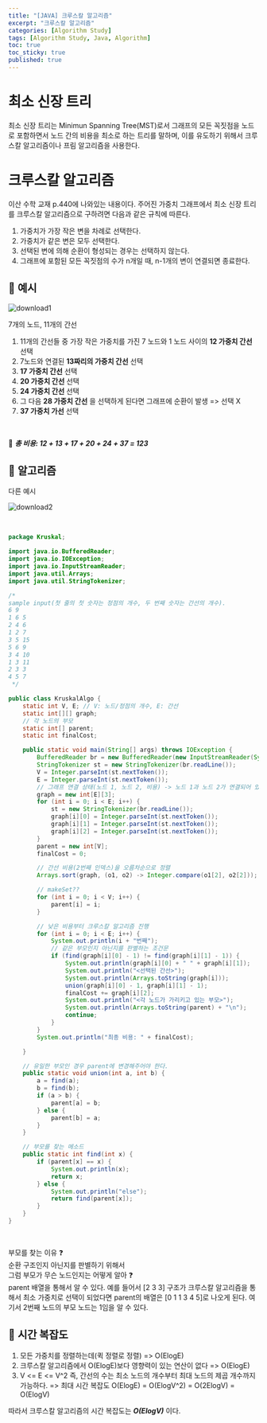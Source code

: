 ```yaml
---
title: "[JAVA] 크루스칼 알고리즘"
excerpt: "크루스칼 알고리즘"
categories: [Algorithm Study]
tags: [Algorithm Study, Java, Algorithm]
toc: true
toc_sticky: true
published: true
---
```


# 최소 신장 트리

최소 신장 트리는 Minimun Spanning Tree(MST)로서 그래프의 모든 꼭짓점을 노드로 포함하면서 노드 간의 비용을 최소로 하는 트리를 말하며, 이를 유도하기 위해서 크루스칼 알고리즘이나 프림 알고리즘을 사용한다.

# 크루스칼 알고리즘

이산 수학 교재 p.440에 나와있는 내용이다. 주어진 가중치 그래프에서 최소 신장 트리를 크루스칼 알고리즘으로 구하려면 다음과 같은 규칙에 따른다.
<br>

1. 가중치가 가장 작은 변을 차례로 선택한다.
2. 가중치가 같은 변은 모두 선택한다.
3. 선택된 변에 의해 순환이 형성되는 경우는 선택하지 않는다.
4. 그래프에 포함된 모든 꼭짓점의 수가 n개일 때, n-1개의 변이 연결되면 종료한다.
   <br>

## 📍 예시

![download1](https://user-images.githubusercontent.com/96654391/175553908-b36958ce-5974-424b-ba6c-e30be484ae5c.png) <br>

7개의 노드, 11개의 간선 <br>

1. 11개의 간선들 중 가장 작은 가중치를 가진 7 노드와 1 노드 사이의 **12 가중치 간선** 선택
2. 7노드와 연결된 **13짜리의 가중치 간선** 선택
3. **17 가중치 간선** 선택
4. **20 가중치 간선** 선택
5. **24 가중치 간선** 선택
6. 그 다음 **28 가중치 간선** 을 선택하게 된다면 그래프에 순환이 발생 => 선택 X
7. **37 가중치 가선** 선택

<br>

📌 **_총 비용: 12 + 13 + 17 + 20 + 24 + 37 = 123_**

## 📍 알고리즘

다른 예시 <br>

![download2](https://user-images.githubusercontent.com/96654391/175558535-23f7dc36-0276-4e9d-abfe-f95b9fe7ec1e.png)

<br>

```java
package Kruskal;

import java.io.BufferedReader;
import java.io.IOException;
import java.io.InputStreamReader;
import java.util.Arrays;
import java.util.StringTokenizer;

/*
sample input(첫 줄의 첫 숫자는 정점의 개수, 두 번째 숫자는 간선의 개수).
6 9
1 6 5
2 4 6
1 2 7
3 5 15
5 6 9
3 4 10
1 3 11
2 3 3
4 5 7
 */

public class KruskalAlgo {
    static int V, E; // V: 노드/정점의 개수, E: 간선
    static int[][] graph;
    // 각 노드의 부모
    static int[] parent;
    static int finalCost;

    public static void main(String[] args) throws IOException {
        BufferedReader br = new BufferedReader(new InputStreamReader(System.in));
        StringTokenizer st = new StringTokenizer(br.readLine());
        V = Integer.parseInt(st.nextToken());
        E = Integer.parseInt(st.nextToken());
        // 그래프 연결 상태(노드 1, 노드 2, 비용) -> 노드 1과 노드 2가 연결되어 있고, 해당 비용이 초기화되어있는 2차원 배열
        graph = new int[E][3];
        for (int i = 0; i < E; i++) {
            st = new StringTokenizer(br.readLine());
            graph[i][0] = Integer.parseInt(st.nextToken());
            graph[i][1] = Integer.parseInt(st.nextToken());
            graph[i][2] = Integer.parseInt(st.nextToken());
        }
        parent = new int[V];
        finalCost = 0;

        // 간선 비용(2번째 인덱스)을 오름차순으로 정렬
        Arrays.sort(graph, (o1, o2) -> Integer.compare(o1[2], o2[2]));

        // makeSet??
        for (int i = 0; i < V; i++) {
            parent[i] = i;
        }

        // 낮은 비용부터 크루스칼 알고리즘 진행
        for (int i = 0; i < E; i++) {
            System.out.println(i + "번째");
            // 같은 부모인지 아닌지를 판별하는 조건문
            if (find(graph[i][0] - 1) != find(graph[i][1] - 1)) {
                System.out.println(graph[i][0] + " " + graph[i][1]);
                System.out.println("<선택된 간선>");
                System.out.println(Arrays.toString(graph[i]));
                union(graph[i][0] - 1, graph[i][1] - 1);
                finalCost += graph[i][2];
                System.out.println("<각 노드가 가리키고 있는 부모>");
                System.out.println(Arrays.toString(parent) + "\n");
                continue;
            }
        }
        System.out.println("최종 비용: " + finalCost);

    }

    // 유일한 부모인 경우 parent에 변경해주어야 한다.
    public static void union(int a, int b) {
        a = find(a);
        b = find(b);
        if (a > b) {
            parent[a] = b;
        } else {
            parent[b] = a;
        }
    }

    // 부모를 찾는 메소드
    public static int find(int x) {
        if (parent[x] == x) {
            System.out.println(x);
            return x;
        } else {
            System.out.println("else");
            return find(parent[x]);
        }
    }
}
```

<br>

부모를 찾는 이유 ❓ <br>
순환 구조인지 아닌지를 판별하기 위해서 <br>
그럼 부모가 무슨 노드인지는 어떻게 알아 ❓ <br>
parent 배열을 통해서 알 수 있다. 예를 들어서 [2 3 3] 구조가 크루스칼 알고리즘을 통해서 최소 가중치로 선택이 되었다면 parent의 배열은 [0 1 1 3 4 5]로 나오게 된다. 여기서 2번째 노드의 부모 노드는 1임을 알 수 있다.

## 📍 시간 복잡도

1. 모든 가중치를 정렬하는데(퀵 정렬로 정렬) => O(ElogE)
2. 크루스칼 알고리즘에서 O(ElogE)보다 영향력이 있는 연산이 없다 => O(ElogE)
3. V <= E <= V^2 즉, 간선의 수는 최소 노드의 개수부터 최대 노드의 제곱 개수까지 가능하다. => 최대 시간 복잡도 O(ElogE) = O(ElogV^2) = O(2ElogV) = O(ElogV) <br>

따라서 크루스칼 알고리즘의 시간 복잡도는 **_O(ElogV)_** 이다.

